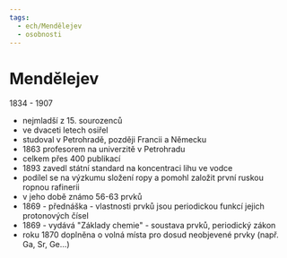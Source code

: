 ```yaml
---
tags:
  - ech/Mendělejev
  - osobnosti
---
```

# Mendělejev
1834 - 1907
- nejmladší z 15. sourozenců
- ve dvaceti letech osiřel
- studoval v Petrohradě, později Francii a Německu
- 1863 profesorem na univerzitě v Petrohradu
- celkem přes 400 publikací
- 1893 zavedl státní standard na koncentraci lihu ve vodce
- podílel se na výzkumu složení ropy a pomohl založit první ruskou ropnou rafinerii
- v jeho době známo 56-63 prvků
- 1869 - přednáška - vlastnosti prvků jsou periodickou funkcí jejich protonových čísel
- 1869 - vydává "Základy chemie" - soustava prvků, periodický zákon
- roku 1870 doplněna o volná místa pro dosud neobjevené prvky (např. Ga, Sr, Ge...)